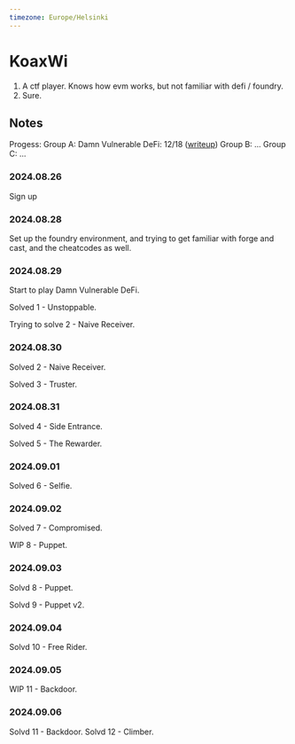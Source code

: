 ```yaml
---
timezone: Europe/Helsinki
---
```


# KoaxWi

1. A ctf player. Knows how evm works, but not familiar with defi / foundry.
2. Sure.

## Notes

Progess:
Group A: Damn Vulnerable DeFi: 12/18 ([writeup](./Writeup/koaxwi/A.damn-vulnerable-defi))
Group B: ...
Group C: ...


<!-- Content_START -->

### 2024.08.26
Sign up

### 2024.08.28
Set up the foundry environment, and trying to get familiar with forge and cast, and the cheatcodes as well.

### 2024.08.29
Start to play Damn Vulnerable DeFi.

Solved 1 - Unstoppable.

Trying to solve 2 - Naive Receiver.

### 2024.08.30
Solved 2 - Naive Receiver.

Solved 3 - Truster.

### 2024.08.31
Solved 4 - Side Entrance.

Solved 5 - The Rewarder.

### 2024.09.01
Solved 6 - Selfie.

### 2024.09.02
Solved 7 - Compromised.

WIP 8 - Puppet.

### 2024.09.03
Solvd 8 - Puppet.

Solvd 9 - Puppet v2.

### 2024.09.04
Solvd 10 - Free Rider.

### 2024.09.05
WIP 11 - Backdoor.

### 2024.09.06
Solvd 11 - Backdoor.
Solvd 12 - Climber.

<!-- Content_END -->
